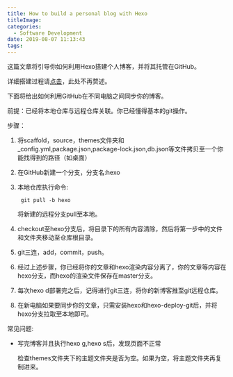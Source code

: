 ```yaml
---
title: How to build a personal blog with Hexo
titleImage:
categories:
  - Software Development
date: 2019-08-07 11:13:43
tags:
---
```

这篇文章将引导你如何利用Hexo搭建个人博客，并将其托管在GitHub。

详细搭建过程请[点击](https://blog.geekmubai.com/hexoblog/)，此处不再赘述。

下面将给出如何利用GitHub在不同电脑之间同步你的博客。

前提：已经将本地仓库与远程仓库关联。你已经懂得基本的git操作。

步骤：

1. 将scaffold，source，themes文件夹和_config.yml,package.json,package-lock.json,db.json等文件拷贝至一个你能找得到的路径（如桌面）
2. 在GitHub新建一个分支，分支名:hexo
3. 本地仓库执行命令:
        
		git pull -b hexo
	将新建的远程分支pull至本地。
4. checkout至hexo分支后，将目录下的所有内容清除，然后将第一步中的文件和文件夹移动至仓库根目录。
5. git三连，add，commit，push。
6. 经过上述步骤，你已经将你的文章和hexo渲染内容分离了，你的文章等内容在hexo分支，而hexo的渲染文件保存在master分支。
7. 每次hexo d部署完之后，记得进行git三连，将你的新博客推至git远程仓库。
8. 在新电脑如果要同步你的文章，只需安装hexo和hexo-deploy-git后，并将hexo分支拉取至本地即可。




常见问题:
- 写完博客并且执行hexo g,hexo s后，发现页面不正常
  
  检查themes文件夹下的主题文件夹是否为空。如果为空，将主题文件夹再复制进来。
